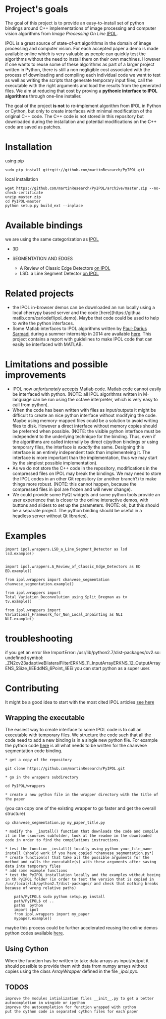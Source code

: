 # Project's goals

The goal of this project is to provide an easy-to-install set of python bindings around C++ implementations of image processing and computer vision algorithms from *Image Processing On Line* [IPOL](http://www.ipol.im/). 

IPOL is a great source of state-of-art algorithms in the domain of image processing and computer vision. For each accepted paper a demo is made available online which is very valuable as people can quickly test the algorithms without the need to install them on their own machines. However if one wants to reuse some of these algorithms as part of a larger project written in Python, there is still a non negligible cost associated with the process of downloading and compiling each individual code we want to test as well as writing the scripts that generate temporary input files, call the executable with the right arguments and load the results from the generated files. We aim at reducing that cost by proving a **pythonic interface to IPOL algorithms** through one-line installer.

The goal of the project **is not** to re-implement algorithm from IPOL in Python or Cython, but only to create interfaces with minimal modification of the original C++ code. 
The C++ code is not stored in this repository but downloaded during the installation and potential modifications on the C++ code are saved as patches. 
 
# Installation

using pip

	sudo pip install git+git://github.com/martinResearch/PyIPOL.git


local installation 

	wget https://github.com/martinResearch/PyIPOL/archive/master.zip --no-check-certificate
	unzip master.zip 
	cd PyIPOL-master
	python setup.py build_ext --inplace


# Available bindings

we are using the same categorization as [IPOL](http://www.ipol.im/)

* 3D
 
* SEGMENTATION AND EDGES
	* A Review of Classic Edge Detectors [on IPOL](http://www.ipol.im/pub/art/2012/gjmr-lsd/)
	* LSD: a Line Segment Detector [on IPOL](http://www.ipol.im/pub/art/2015/35/)

# Related projects
* the IPOL in-browser demos can be downloaded an run locally using a local cherrypy based server and the code [here](https://githua matlb.com/carlodef/ipol_demo). Maybe that code could be used to help to write the python interfaces.
* Some Matlab interfaces to IPOL algorithms written by [Paul-Darius Sarmadi](http://sarmadi.fr/mex-ipol-library/) during a summer internship in 2014 are available [here](https://github.com/Paul-Darius/ipol-matlab). This project contains a report with guidelines to make IPOL code that can easily be interfaced with MATLAB.

# Limitations and possible improvements

* IPOL now *unfortunately* accepts Matlab code. Matlab code cannot easily be interfaced with python. (NOTE: all IPOL algorithms written in M-language can be run using the octave interpreter, which is very easy to call from python). 
* When the code has been written with files as input/outputs it might be difficult to create an nice python interface without modifying the code. Maybe using memory-mapped files could be a solution to avoid writing files to disk. However a direct interface without memory copies should be preferred when possible. (NOTE: the visible python interface must be independent to the underlying technique for the binding.  Thus, even if the algorithms are called internally by direct c/python bindings or using temporary files, the interface is *exactly* the same.  Designing this interface is an entirely independent task than implementeing it.  The interface is more important than the implementation, thus we may start by the simplest possible implementation). 
* As we do not store the C++ code in the repository, modifications in the compressed files on IPOL may break the bindings. We may need to store the IPOL codes in an other Git repository (or another branch?) to make things more robust.  (NOTE: this cannot happen, because the compressed files in ipol are frozen and will never change).
* We could provide some PyQt widgets and some python tools provide an user experience that is closer to the online interactive demos, with buttons and sliders to set up the parameters. (NOTE: ok, but this should be a separate project.  The python binding should be useful in a headless server without Qt libraries).

# Examples 

	import ipol.wrappers.LSD_a_Line_Segment_Detector as lsd
	lsd.example()


	import ipol.wrappers.A_Review_of_Classic_Edge_Detectors as ED
	ED.example()

	from ipol.wrappers import chanvese_segmentation
	chanvese_segmentation.example()

	from ipol.wrappers import Total_Variation_Deconvolution_using_Split_Bregman as tv 
	tv.example()

	from ipol.wrappers import Variational_Framework_for_Non_Local_Inpainting as NLI
	NLI.example()

# troubleshooting


if you get an error like ImportError: /usr/lib/python2.7/dist-packages/cv2.so: undefined symbol: _ZN2cv23adaptiveBilateralFilterERKNS_11_InputArrayERKNS_12_OutputArrayENS_5Size_IiEEddNS_6Point_IiEEi
you can start python as a super user.

# Contributing

It might be a good idea to start with the most cited IPOL articles [see here](https://scholar.google.fr/citations?user=LFdvV4YAAAAJ)



## Wrapping the executable 
The easiest way to create interface to some IPOL code is to call an executable with temporary files.
We structure the code such that all the code need to add a new binding is in a single new python file.
For example the python code [here](https://github.com/martinResearch/PyIPOL/blob/master/ipol/wrappers/chanvese_segmentation.py) is all what needs to be written for the chanvese segmentation code binding.

	* get a copy of the repository 

	git clone https://github.com/martinResearch/PyIPOL.git

	* go in the wrappers subdirectory

	cd PyIPOL/wrappers

	* create a new python file in the wrapper directory with the title of the paper 
(you can copy one of the existing wrapper to go faster and get the overall structure)

	cp chanvese_segmentation.py my_paper_title.py
 
	* modify the  _install() function that downloads the code and compile it in the csources subfolder, look at the readme in the downloaded code in order to find the compilations instructions.

	* test the function _install() locally using python your_file_name install (should work if you have copied *chanvese_segmentation.py*)
	* create function(s) that take all the possible arguments for the method and calls the executable(s) with these arguments after saving data into temporary files
	* add some example functions
	* test the PyIPOL installation locally and the examples without beeing in th PyIPOL folder (in order to test the version that is copied in /usr/local/lib/python2.7/dist-packages/ and check that nothing breaks because of wrong relative paths)

		path/PyIPOL$ sudo python setup.py install
	 	path/PyIPOL$ cd ..
		path$  python
		import ipol
		from ipol.wrappers import my_paper
		mypaper.example()
	 
maybe this process could be further accelerated reusing the online demos python codes available [here](http://dev.ipol.im/git/?p=colom/ipol_demo.git;a=summary). 

## Using Cython

When the function has be written to take data arrays as input/output it should possible to provide them with data from numpy arrays without copies using the class *ArrayWrapper* defined in the file *_ipol.pyx*.

## TODOS

	improve the modules intialization files __init__.py to get a better autocompletion in wingide or ipython
	improve the autocompletion for function wrapped with cython
	put the cython code in separated cython files for each paper 







